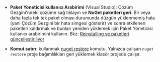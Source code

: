 - **Paket Yöneticisi kullanıcı Arabirimi** (Visual Studio): Çözüm Gezgini'ndeki çözüme sağ tıklayın ve **NuGet paketleri geri**. Bir veya daha fazla tek tek paket olması durumunda düzgün yüklenmemiş hala (yani Çözüm Gezgini bir hata simgesi gösterir) ve sonra etkilenen paketleri kaldırmak ve bunları yeniden yüklemek için Paket Yöneticisi kullanıcı arabirimini kullanın. Bkz: [Reinstalling ve paketleri güncelleştiriliyor](../Consume-Packages/Reinstalling-and-Updating-Packages.md)

- **Komut satırı**: kullanmak [nuget restore](../tools/cli-ref-restore.md) komutu. Yalnızca çalışan `nuget restore` proje bağımlılıkları geri yüklemek klasör projede çalışır.
